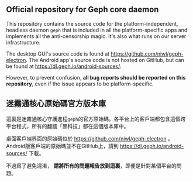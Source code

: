 ## Official repository for Geph core daemon

This repository contains the source code for the platform-independent, headless daemon `geph` that is included in all the platform-specific apps and implements all the anti-censorship magic. It's also what runs on our server infrastructure.

The desktop GUI's source code is found at https://github.com/niwl/geph-electron. The Android app's source code is not hosted on GitHub, but can be found at https://dl.geph.io/android-sources/.  

However, to prevent confusion, **all bug reports should be reported on this repository**, even if the issue appears to be platform-specific.

## 迷霧通核心原始碼官方版本庫

這裏是迷霧通核心守護進程`geph`的官方原始碼。各平台上的客戶端都包含這個跨平台程式，所有的翻牆「黑科技」都在這個版本庫中。

桌面客戶端界面的原始碼位於 https://github.com/niwl/geph-electron 。Android版客戶端的原始碼並不在GitHub上，請到 https://dl.geph.io/android-sources/ 下載。

不過爲了避免混淆， **請將所有的問題報告放到這裏**，即便是針對某個平台的問題。

